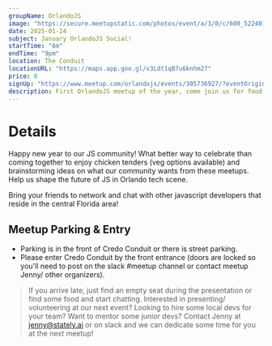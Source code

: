 ```yaml
---
groupName: OrlandoJS
image: "https://secure.meetupstatic.com/photos/event/a/3/0/c/600_522401740.webp?w=384"
date: 2025-01-24
subject: January OrlandoJS Social!
startTime: "6m"
endTime: "9pm"
location: The Conduit
locationURL: "https://maps.app.goo.gl/v3Ldt1qB7u6knhm27"
price: 0
signUp: "https://www.meetup.com/orlandojs/events/305736927/?eventOrigin=group_past_events"
description: First OrlandoJS meetup of the year, come join us for food and talks!
---
```


# Details

Happy new year to our JS community! What better way to celebrate than coming together to enjoy chicken tenders (veg options available) and brainstorming ideas on what our community wants from these meetups. Help us shape the future of JS in Orlando tech scene.

Bring your friends to network and chat with other javascript developers that reside in the central Florida area!

## Meetup Parking & Entry

- Parking is in the front of Credo Conduit or there is street parking.
- Please enter Credo Conduit by the front entrance (doors are locked so you'll need to post on the slack #meetup channel or contact meetup Jenny/ other organizers).

> If you arrive late, just find an empty seat during the presentation or find some food and start chatting.
> Interested in presenting/ volunteering at our next event? Looking to hire some local devs for your team? Want to mentor some junior devs?
> Contact Jenny at <jenny@stately.ai> or on slack and we can dedicate some time for you at the next meetup!
